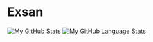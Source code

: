 # Exsan

[![My GitHub Stats](https://github-readme-stats.vercel.app/api/?username=ehsangh7&count_private=true&theme=tokyonight&showicons=true)]()
[![My GitHub Language Stats](https://github-readme-stats.vercel.app/api/top-langs/?username=ehsangh7&langs_count=5&theme=tokyonight)]()

<!-- ![](https://github.com/ehsangh7/github-stats/blob/master/generated/overview.svg) -->

